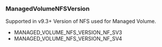 ### ManagedVolumeNFSVersion
Supported in v9.3+
Version of NFS used for Managed Volume.

- MANAGED_VOLUME_NFS_VERSION_NF_SV3
- MANAGED_VOLUME_NFS_VERSION_NF_SV4
